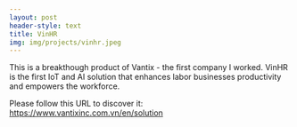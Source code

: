```yaml
---
layout: post
header-style: text
title: VinHR
img: img/projects/vinhr.jpeg
---
```

This is a breakthough product of Vantix - the first company I worked.
VinHR is the first IoT and AI solution that enhances labor businesses productivity and empowers the workforce.

Please follow this URL to discover it: https://www.vantixinc.com.vn/en/solution